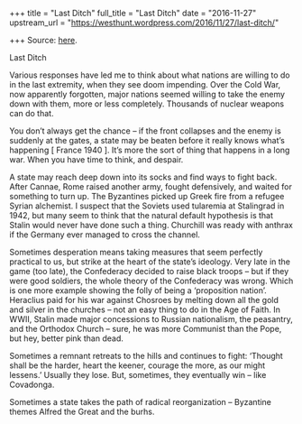 +++
title = "Last Ditch"
full_title = "Last Ditch"
date = "2016-11-27"
upstream_url = "https://westhunt.wordpress.com/2016/11/27/last-ditch/"

+++
Source: [here](https://westhunt.wordpress.com/2016/11/27/last-ditch/).

Last Ditch

Various responses have led me to think about what nations are willing to
do in the last extremity, when they see doom impending. Over the Cold
War, now apparently forgotten, major nations seemed willing to take the
enemy down with them, more or less completely. Thousands of nuclear
weapons can do that.

You don’t always get the chance – if the front collapses and the enemy
is suddenly at the gates, a state may be beaten before it really knows
what’s happening \[ France 1940 \]. It’s more the sort of thing that
happens in a long war. When you have time to think, and despair.

A state may reach deep down into its socks and find ways to fight back.
After Cannae, Rome raised another army, fought defensively, and waited
for something to turn up. The Byzantines picked up Greek fire from a
refugee Syrian alchemist. I suspect that the Soviets used tularemia at
Stalingrad in 1942, but many seem to think that the natural default
hypothesis is that Stalin would never have done such a thing. Churchill
was ready with anthrax if the Germany ever managed to cross the channel.

Sometimes desperation means taking measures that seem perfectly
practical to us, but strike at the heart of the state’s ideology. Very
late in the game (too late), the Confederacy decided to raise black
troops – but if they were good soldiers, the whole theory of the
Confederacy was wrong. Which is one more example showing the folly of
being a ‘proposition nation’. Heraclius paid for his war against
Chosroes by melting down all the gold and silver in the churches – not
an easy thing to do in the Age of Faith. In WWII, Stalin made major
concessions to Russian nationalism, the peasantry, and the Orthodox
Church – sure, he was more Communist than the Pope, but hey, better pink
than dead.

Sometimes a remnant retreats to the hills and continues to fight:
‘Thought shall be the harder, heart the keener, courage the more, as our
might lessens.’ Usually they lose. But, sometimes, they eventually win –
like Covadonga.

Sometimes a state takes the path of radical reorganization – Byzantine
themes Alfred the Great and the burhs.

